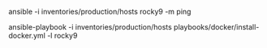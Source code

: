 ansible -i inventories/production/hosts rocky9 -m ping


ansible-playbook -i inventories/production/hosts playbooks/docker/install-docker.yml -l rocky9
